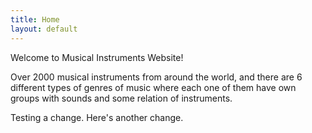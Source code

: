 ```yaml
---
title: Home
layout: default
---
```

Welcome to Musical Instruments Website!

Over 2000 musical instruments from around the world, and there are 6 different types of genres of music where each one of them have own groups with sounds and some relation of instruments.

Testing a change. Here's another change.
